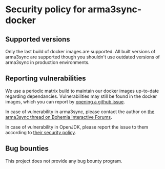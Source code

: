 # Security policy for arma3sync-docker

## Supported versions

Only the last build of docker images are supported. All built versions of arma3sync are supported though you shouldn't use outdated versions of arma3sync in production environments.

## Reporting vulnerabilities

We use a periodic matrix build to maintain our docker images up-to-date regarding dependancies. Vulnerabilities may still be found in the docker images, which you can report by [opening a github issue](https://github.com/ArwynFr/arma3sync-docker/issues).

In case of vulnerability in arma3sync, please contact the author on [the arma3sync thread on Bohemia Interactive Forums](https://forums.bohemia.net/forums/topic/152942-arma3sync-launcher-and-addons-synchronization-software-for-arma-3/).

In case of vulnerability in OpenJDK, please report the issue to them according to [their security policy](https://openjdk.java.net/groups/vulnerability/).

## Bug bounties

This project does not provide any bug bounty program.
